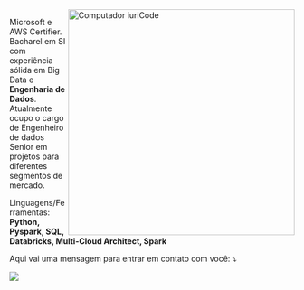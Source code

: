 <img src="https://raw.githubusercontent.com/MicaelliMedeiros/micaellimedeiros/master/image/computer-illustration.png" min-width="400px" max-width="400px" width="400px" align="right" alt="Computador iuriCode">

<p align="left"> 
  Microsoft e AWS Certifier. Bacharel em SI com experiência sólida em Big Data e<strong> Engenharia de Dados</strong>. Atualmente ocupo o cargo de Engenheiro de dados Senior em projetos para diferentes segmentos de mercado.
</p>

<p align="left">
  Linguagens/Ferramentas: <strong>Python, Pyspark, SQL, Databricks, Multi-Cloud Architect, Spark</strong>
</p>

<p align="left">
  Aqui vai uma mensagem para entrar em contato com você: ⤵️
</p>

<p align="left">
  <a href="https://www.linkedin.com/in/felipe-coelho-ba3a00179" alt="Linkedin">
  <img src="https://img.shields.io/badge/-Linkedin-0e76a8?style=flat-square&logo=Linkedin&logoColor=white&link=LINK-DO-SEU-LINKEDIN" /></a>
</p>  
